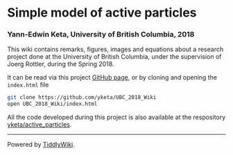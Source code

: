 # Simple model of active particles
### Yann-Edwin Keta, University of British Columbia, 2018

This wiki contains remarks, figures, images and equations about a research project done at the University of British Columbia, under the supervision of Joerg Rottler, during the Spring 2018.

It can be read via this project [GitHub page](https://yketa.github.io/UBC_2018_Wiki), or by cloning and opening the `index.html` file
```bash
git clone https://github.com/yketa/UBC_2018_Wiki
open UBC_2018_Wiki/index.html
```

All the code developed during this project is also available at the respository [yketa/active_particles](https://github.com/yketa/active_particles).

---

Powered by [TiddlyWiki](https://tiddlywiki.com/static/TiddlyWiki.html).
